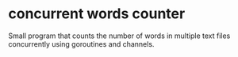 # concurrent words counter

Small program that counts the number of words in multiple text files concurrently using goroutines and channels.

